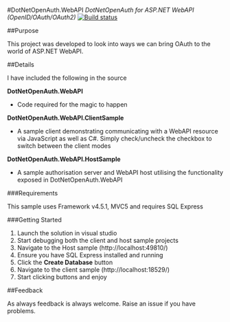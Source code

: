 #DotNetOpenAuth.WebAPI
*DotNetOpenAuth for ASP.NET WebAPI (OpenID/OAuth/OAuth2)*
[![Build status](https://ci.appveyor.com/api/projects/status/71ev9i45h6ah4wcf?svg=true)](https://ci.appveyor.com/project/DavidChristiansen/dotnetopenauth-webapi)


##Purpose

This project was developed to look into ways we can bring OAuth to the world of ASP.NET WebAPI.

##Details

I have included the following in the source

**DotNetOpenAuth.WebAPI**

- Code required for the magic to happen

**DotNetOpenAuth.WebAPI.ClientSample**

- A sample client demonstrating communicating with a WebAPI resource via JavaScript as well as C#. Simply check/uncheck the checkbox to switch between the client modes

**DotNetOpenAuth.WebAPI.HostSample**

- A sample authorisation server and WebAPI host utilising the functionality exposed in DotNetOpenAuth.WebAPI

###Requirements

This sample uses Framework v4.5.1, MVC5 and requires SQL Express

###Getting Started

1. Launch the solution in visual studio
2. Start debugging both the client and host sample projects
3. Navigate to the Host sample (http://localhost:49810/)
4. Ensure you have SQL Express installed and running
5. Click the **Create Database** button
6. Navigate to the client sample (http://localhost:18529/)
7. Start clicking buttons and enjoy

##Feedback

As always feedback is always welcome.  Raise an issue if you have problems.
